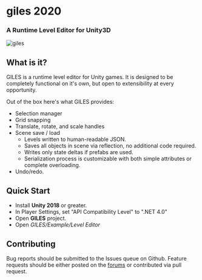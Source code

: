 # giles 2020

### A Runtime Level Editor for Unity3D

![giles](giles.png)

## What is it?

GILES is a runtime level editor for Unity games.  It is designed to be completely functional on it's own, but open to extensibility at every opportunity.

Out of the box here's what GILES provides:

- Selection manager
- Grid snapping
- Translate, rotate, and scale handles
- Scene save / load
	- Levels written to human-readable JSON.
	- Saves all objects in scene via reflection, no additional code required.
	- Writes only state deltas if prefabs are used.
	- Serialization process is customizable with both simple attributes or complete overloading.
- Undo/redo.

## Quick Start

- Install **Unity 2018** or greater.
- In Player Settings, set "API Compatibility Level" to ".NET 4.0"
- Open **GILES** project.
- Open *GILES/Example/Level Editor*

## Contributing

Bug reports should be submitted to the Issues queue on Github.  Feature requests should be either posted on the [forums](http://www.protoolsforunity3d.com/forum/) or contributed via pull request.
